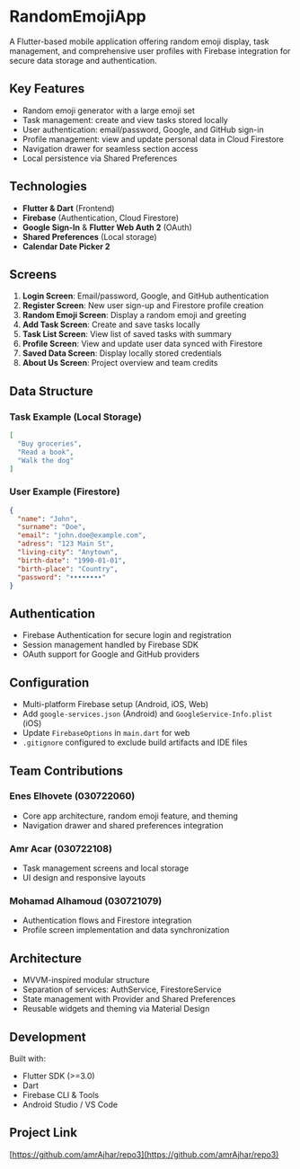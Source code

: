 # RandomEmojiApp

A Flutter-based mobile application offering random emoji display, task management, and comprehensive user profiles with Firebase integration for secure data storage and authentication.

## Key Features

- Random emoji generator with a large emoji set
- Task management: create and view tasks stored locally
- User authentication: email/password, Google, and GitHub sign-in
- Profile management: view and update personal data in Cloud Firestore
- Navigation drawer for seamless section access
- Local persistence via Shared Preferences

## Technologies

- **Flutter & Dart** (Frontend)
- **Firebase** (Authentication, Cloud Firestore)
- **Google Sign-In** & **Flutter Web Auth 2** (OAuth)
- **Shared Preferences** (Local storage)
- **Calendar Date Picker 2**

## Screens

1. **Login Screen**: Email/password, Google, and GitHub authentication
2. **Register Screen**: New user sign-up and Firestore profile creation
3. **Random Emoji Screen**: Display a random emoji and greeting
4. **Add Task Screen**: Create and save tasks locally
5. **Task List Screen**: View list of saved tasks with summary
6. **Profile Screen**: View and update user data synced with Firestore
7. **Saved Data Screen**: Display locally stored credentials
8. **About Us Screen**: Project overview and team credits

## Data Structure

### Task Example (Local Storage)

```json
[
  "Buy groceries",
  "Read a book",
  "Walk the dog"
]
```

### User Example (Firestore)

```json
{
  "name": "John",
  "surname": "Doe",
  "email": "john.doe@example.com",
  "adress": "123 Main St",
  "living-city": "Anytown",
  "birth-date": "1990-01-01",
  "birth-place": "Country",
  "password": "••••••••"
}
```

## Authentication

- Firebase Authentication for secure login and registration
- Session management handled by Firebase SDK
- OAuth support for Google and GitHub providers

## Configuration

- Multi-platform Firebase setup (Android, iOS, Web)
- Add `google-services.json` (Android) and `GoogleService-Info.plist` (iOS)
- Update `FirebaseOptions` in `main.dart` for web
- `.gitignore` configured to exclude build artifacts and IDE files

## Team Contributions

### Enes Elhovete (030722060)

- Core app architecture, random emoji feature, and theming
- Navigation drawer and shared preferences integration

### Amr Acar (030722108)

- Task management screens and local storage
- UI design and responsive layouts

### Mohamad Alhamoud (030721079)

- Authentication flows and Firestore integration
- Profile screen implementation and data synchronization

## Architecture

- MVVM-inspired modular structure
- Separation of services: AuthService, FirestoreService
- State management with Provider and Shared Preferences
- Reusable widgets and theming via Material Design

## Development

Built with:

- Flutter SDK (>=3.0)
- Dart
- Firebase CLI & Tools
- Android Studio / VS Code

## Project Link

[https://github.com/amrAjhar/repo3](https://github.com/amrAjhar/repo3)

